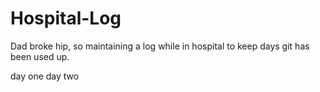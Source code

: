 # Hospital-Log
Dad broke hip, so maintaining a log while in hospital to keep days git has been used up. 

day one
day two
